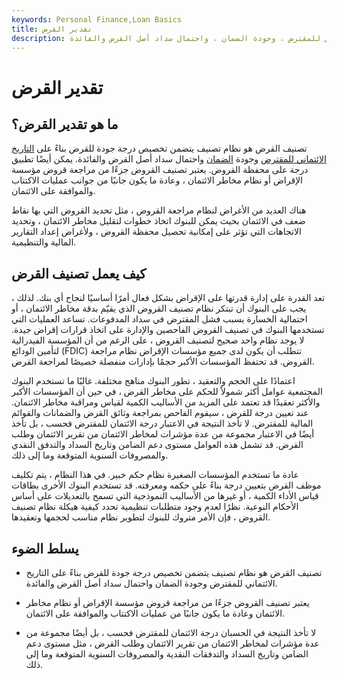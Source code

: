 ```yaml
---
keywords: Personal Finance,Loan Basics
title: تقدير القرض
description: تصنيف القرض هو نظام تصنيف يتضمن تخصيص درجة جودة للقرض بناءً على التاريخ الائتماني للمقترض ، وجودة الضمان ، واحتمال سداد أصل القرض والفائدة.
---
```


# تقدير القرض
## ما هو تقدير القرض؟

تصنيف القرض هو نظام تصنيف يتضمن تخصيص درجة جودة للقرض بناءً على [التاريخ الائتماني للمقترض](/credit-history) وجودة [الضمان](/collateral) واحتمال سداد أصل القرض والفائدة. يمكن أيضًا تطبيق درجة على محفظة القروض. يعتبر تصنيف القروض جزءًا من مراجعة قروض مؤسسة الإقراض أو نظام مخاطر الائتمان ، وعادة ما يكون جانبًا من جوانب عمليات الاكتتاب والموافقة على الائتمان.

هناك العديد من الأغراض لنظام مراجعة القروض ، مثل تحديد القروض التي بها نقاط ضعف في الائتمان بحيث يمكن للبنوك اتخاذ خطوات لتقليل مخاطر الائتمان ، وتحديد الاتجاهات التي تؤثر على إمكانية تحصيل محفظة القروض ، ولأغراض إعداد التقارير المالية والتنظيمية.

## كيف يعمل تصنيف القرض

تعد القدرة على إدارة قدرتها على الإقراض بشكل فعال أمرًا أساسيًا لنجاح أي بنك. لذلك ، يجب على البنوك أن تبتكر نظام تصنيف القروض الذي يقيّم بدقة مخاطر الائتمان ، أو احتمالية الخسارة بسبب فشل المقترض في سداد المدفوعات. تساعد العمليات التي تستخدمها البنوك في تصنيف القروض الفاحصين والإدارة على اتخاذ قرارات إقراض جيدة. لا يوجد نظام واحد صحيح لتصنيف القروض ، على الرغم من أن المؤسسة الفيدرالية لتأمين الودائع (FDIC) تتطلب أن يكون لدى جميع مؤسسات الإقراض نظام مراجعة القروض. قد تحتفظ المؤسسات الأكبر حجمًا بإدارات منفصلة خصيصًا لمراجعة القرض.

اعتمادًا على الحجم والتعقيد ، تطور البنوك مناهج مختلفة. غالبًا ما تستخدم البنوك المجتمعية عوامل أكثر شمولاً للحكم على مخاطر القرض ، في حين أن المؤسسات الأكبر والأكثر تعقيدًا قد تعتمد على المزيد من الأساليب الكمية لقياس ومراقبة مخاطر الائتمان. عند تعيين درجة للقرض ، سيقوم الفاحص بمراجعة وثائق القرض والضمانات والقوائم المالية للمقترض. لا تأخذ النتيجة في الاعتبار درجة الائتمان للمقترض فحسب ، بل تأخذ أيضًا في الاعتبار مجموعة من عدة مؤشرات لمخاطر الائتمان من تقرير الائتمان وطلب القرض. قد تشمل هذه العوامل مستوى دعم الضامن وتاريخ السداد والتدفق النقدي والمصروفات السنوية المتوقعة وما إلى ذلك.

عادة ما تستخدم المؤسسات الصغيرة نظام حكم خبير. في هذا النظام ، يتم تكليف موظف القرض بتعيين درجة بناءً على حكمه ومعرفته. قد تستخدم البنوك الأخرى بطاقات قياس الأداء الكمية ، أو غيرها من الأساليب النموذجية التي تسمح بالتعديلات على أساس الأحكام النوعية. نظرًا لعدم وجود متطلبات تنظيمية تحدد كيفية هيكلة نظام تصنيف القروض ، فإن الأمر متروك للبنوك لتطوير نظام مناسب لحجمها وتعقيدها.

## يسلط الضوء

- تصنيف القرض هو نظام تصنيف يتضمن تخصيص درجة جودة للقرض بناءً على التاريخ الائتماني للمقترض وجودة الضمان واحتمال سداد أصل القرض والفائدة.

- يعتبر تصنيف القروض جزءًا من مراجعة قروض مؤسسة الإقراض أو نظام مخاطر الائتمان وعادة ما يكون جانبًا من عمليات الاكتتاب والموافقة على الائتمان.

- لا تأخذ النتيجة في الحسبان درجة الائتمان للمقترض فحسب ، بل أيضًا مجموعة من عدة مؤشرات لمخاطر الائتمان من تقرير الائتمان وطلب القرض ، مثل مستوى دعم الضامن وتاريخ السداد والتدفقات النقدية والمصروفات السنوية المتوقعة وما إلى ذلك.


